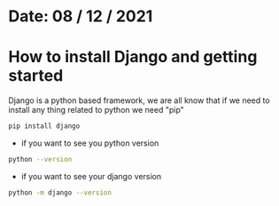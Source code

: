# Date: 08 / 12 / 2021

# How to install Django and getting started

Django is a python based framework, we are all know that if we need to install any thing related to python we need "pip"

```bash
pip install django
```

- if you want to see you python version

```bash
python --version
```

- if you want to see your django version

```bash
python -m django --version
```
